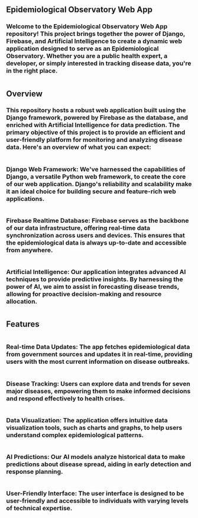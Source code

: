## Epidemiological Observatory Web App
### Welcome to the Epidemiological Observatory Web App repository! This project brings together the power of Django, Firebase, and Artificial Intelligence to create a dynamic web application designed to serve as an Epidemiological Observatory. Whether you are a public health expert, a developer, or simply interested in tracking disease data, you're in the right place.
#
## Overview
### This repository hosts a robust web application built using the Django framework, powered by Firebase as the database, and enriched with Artificial Intelligence for data prediction. The primary objective of this project is to provide an efficient and user-friendly platform for monitoring and analyzing disease data. Here's an overview of what you can expect:
#
### Django Web Framework: We've harnessed the capabilities of Django, a versatile Python web framework, to create the core of our web application. Django's reliability and scalability make it an ideal choice for building secure and feature-rich web applications.
#
### Firebase Realtime Database: Firebase serves as the backbone of our data infrastructure, offering real-time data synchronization across users and devices. This ensures that the epidemiological data is always up-to-date and accessible from anywhere.
#
### Artificial Intelligence: Our application integrates advanced AI techniques to provide predictive insights. By harnessing the power of AI, we aim to assist in forecasting disease trends, allowing for proactive decision-making and resource allocation.
#
## Features
#
### Real-time Data Updates: The app fetches epidemiological data from government sources and updates it in real-time, providing users with the most current information on disease outbreaks.
#
### Disease Tracking: Users can explore data and trends for seven major diseases, empowering them to make informed decisions and respond effectively to health crises.
#
### Data Visualization: The application offers intuitive data visualization tools, such as charts and graphs, to help users understand complex epidemiological patterns.
#
### AI Predictions: Our AI models analyze historical data to make predictions about disease spread, aiding in early detection and response planning.
#
### User-Friendly Interface: The user interface is designed to be user-friendly and accessible to individuals with varying levels of technical expertise.
